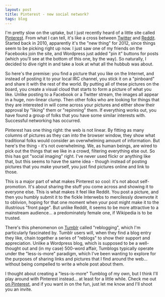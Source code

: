 ```yaml
---
layout: post
title: Pinterest - new social network?
tags: blog
---
```


I'm pretty slow on the uptake, but I just recently heard of a little site called <a href="http://pinterest.com">Pinterest</a>. From what I can tell, it's like a cross between <a href="http://twitter.com">Twitter</a> and <a href="http://reddit.com">Reddit</a>. Started back in 2010, apparently it's the "new thing" for 2012, since things seem to be picking right up now. I just saw one of my friends on the Facebooks join the site, and Wordpress just added "pin it" buttons for posts (which you'll see at the bottom of this one, by the way). So naturally, I decided to dive right in and take a look at what all the hubbub was about.

So here's the premise: you find a picture that you like on the Internet, and instead of posting it to your local IRC channel, you stick it on a "pinboard" and share it with the rest of the world. By putting all of these pictures on the board, you create a visual cloud that starts to form a picture of what you like. Unlike posting to a Facebook or a Twitter stream, the images all appear in a huge, non-linear clump. Then other folks who are looking for things that they are interested in will come across your pictures and either show their approval by "liking" them or "repinning" them. If everything works out, you have found a group of folks that you have some similar interests with. Successful networking has occurred.

Pinterest has one thing right: the web is not linear. By fitting as many columns of pictures as they can into the browser window, they show what traditional folks would consider an overwhelming amount of information. But here's the thing - it's not overwhelming. We, as human beings, are wired to pick out the things that we like in a crowd, filtering everything else out. So this has got "social imaging" right. I've never used flickr or anything like that, but this seems to have the same idea - though instead of posting pictures that you make yourself, you just find pictures online and link to those.

This is a major part of what makes Pinterest so cool: it's not about self-promotion. It's about sharing the stuff you come across and showing it to everyone else. This is what makes it feel like Reddit. You post a picture, and then you humbly submit it to the fickle Interwebs to mercilessly downvote it to oblivion, hoping for that one moment when your post might make it to the illustrious "front page". But unlike Reddit, it seems to be more attractive to a mainstream audience... a predominately female one, if Wikipedia is to be trusted.

There's this phenomenon on <a href="http://tumblr.com">Tumblr</a> called "reblogging", which I'm particularly fascinated by. Tumblr users will, when they find a blog entry they like, chain together a series of "reblogs" to show their support and appreciation. Unlike a Wordpress blog, which is supposed to be a well-thought out and (in my case) 500-word affair, Tumblogs typically operate under the "less-is-more" paradigm, which I've been wanting to explore for the purposes of sharing links and pictures that I find around the web... without being compelled to write a whole post about them.

I thought about creating a "less-is-more" Tumblog of my own, but I think I'll play around with Pinterest instead... at least for a little while. Check me out <a href="http://pinterest.com/isharacomix">on Pinterest</a>, and if you want in on the fun, just let me know and I'll shoot you an invite.
